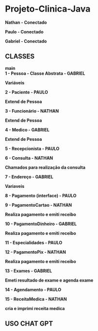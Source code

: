 # Projeto-Clinica-Java

<b>

<p>Nathan - Conectado <p>

<p>Paulo - Conectado<p>

<p>Gabriel - Conectado<p>


## CLASSES

main<br>
1 - Pessoa - Classe Abstrata - GABRIEL<br>
<p>Variáveis</p>

2 - Paciente - PAULO<br>
<p>Extend de Pessoa</p>

3 - Funcionário - NATHAN<br>
<p>Extend de Pessoa</p>

4 - Medico - GABRIEL<br>  
<p>Extend de Pessoa</p>

5 - Recepcionista - PAULO<br>

6 - Consulta - NATHAN<br>
<p>Chamados para realização da consulta</p>

7 - Endereço - GABRIEL<br>
<p>Variaveis</p>

8 - Pagamento (interface) - PAULO<br>

9 - PagamentoCartao - NATHAN<br>      
<p>Realiza pagamento e emiti receibo</p>

10 - PagamentoDinheiro - GABRIEL<br>
<p>Realiza pagamento e emiti receibo</p>

11 - Especialidades - PAULO<br>

12 - PagamentoPix - NATHAN<br>
<p>Realiza pagamento e emiti receibo</p>

13 - Exames - GABRIEL<br>
<p>Emeti resultado de exame e agenda exame</p>

14 - Agendamento - PAULO<br>

15 - ReceitaMedica - NATHAN<br>
<p>cria e imprimi receita medica</p>

## USO CHAT GPT
